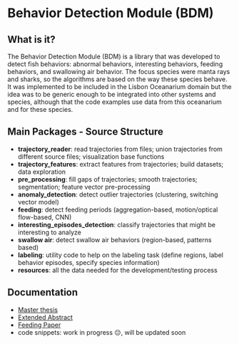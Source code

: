 # Behavior Detection Module (BDM)

## What is it?

The Behavior Detection Module (BDM) is a library that was developed to detect fish behaviors: abnormal behaviors, interesting behaviors, feeding behaviors, and swallowing air behavior. The focus species were manta rays and sharks, so the algorithms are based on the way these species behave. It was implemented to be included in the Lisbon Oceanarium domain but the idea was to be generic enough to be integrated into other systems and species, although that the code examples use data from this oceanarium and for these species.


## Main Packages - Source Structure

- **trajectory_reader**: read trajectories from files; union trajectories from different source files; visualization base functions
- **trajectory_features**: extract features from trajectories; build datasets; data exploration
- **pre_processing**: fill gaps of trajectories; smooth trajectories; segmentation; feature vector pre-processing
- **anomaly_detection**: detect outlier trajectories (clustering, switching vector model)
- **feeding**: detect feeding periods (aggregation-based, motion/optical flow-based, CNN)
- **interesting_episodes_detection**: classify trajectories that might be interesting to analyze
- **swallow air**: detect swallow air behaviors (region-based, patterns based)
- **labeling**: utility code to help on the labeling task (define regions, label behavior episodes, specify species information)
- **resources**: all the data needed for the development/testing process


## Documentation
- [Master thesis](https://github.com/goncaloadolfo/fish-behavior-detection/blob/main/97090-goncalo-adolfo-dissertacao.pdf)
- [Extended Abstract](https://github.com/goncaloadolfo/fish-behavior-detection/blob/main/97090-goncalo-adolfo-resumo.pdf)
- [Feeding Paper](https://github.com/goncaloadolfo/fish-behavior-detection/blob/main/goncalo-feeding-paper.pdf)
- code snippets: work in progress :pensive:, will be updated soon
